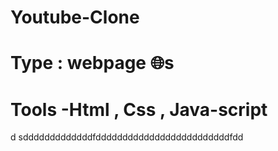 # Youtube-Clone
# Type : webpage 🌐s
# Tools -Html , Css , Java-script 
d
sdddddddddddddfdddddddddddddddddddddddddfdd